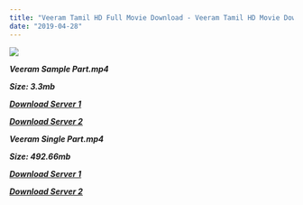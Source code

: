 ```yaml
---
title: "Veeram Tamil HD Full Movie Download - Veeram Tamil HD Movie Download"
date: "2019-04-28"
---
```


![](https://images.moviebuff.com/3f97bd7b-70c0-4165-b1c8-ad19f5793ebe?w=1000)

**_Veeram Sample Part.mp4_**

**_Size: 3.3mb_**

**_[Download Server 1](http://dl2.tamilsrcg.xyz/load/2014/Veeram/Veeram{18b9e36be58349bcedc591cb24b1d58373c4fcb8ec6c90ee99c2d93b5f4aedc9}20(2014){18b9e36be58349bcedc591cb24b1d58373c4fcb8ec6c90ee99c2d93b5f4aedc9}20Brrip{18b9e36be58349bcedc591cb24b1d58373c4fcb8ec6c90ee99c2d93b5f4aedc9}20HD{18b9e36be58349bcedc591cb24b1d58373c4fcb8ec6c90ee99c2d93b5f4aedc9}20Sample.mp4)_**

**_[Download Server 2](http://dl2.tamilsrcg.xyz/load/2014/Veeram/Veeram{18b9e36be58349bcedc591cb24b1d58373c4fcb8ec6c90ee99c2d93b5f4aedc9}20(2014){18b9e36be58349bcedc591cb24b1d58373c4fcb8ec6c90ee99c2d93b5f4aedc9}20Brrip{18b9e36be58349bcedc591cb24b1d58373c4fcb8ec6c90ee99c2d93b5f4aedc9}20HD{18b9e36be58349bcedc591cb24b1d58373c4fcb8ec6c90ee99c2d93b5f4aedc9}20Sample.mp4)_**

**_Veeram Single Part.mp4_**

**_Size: 492.66mb_**

**_[Download Server 1](http://dl2.tamilsrcg.xyz/load/2014/Veeram/Veeram{18b9e36be58349bcedc591cb24b1d58373c4fcb8ec6c90ee99c2d93b5f4aedc9}20(2014){18b9e36be58349bcedc591cb24b1d58373c4fcb8ec6c90ee99c2d93b5f4aedc9}20Brrip{18b9e36be58349bcedc591cb24b1d58373c4fcb8ec6c90ee99c2d93b5f4aedc9}20HD{18b9e36be58349bcedc591cb24b1d58373c4fcb8ec6c90ee99c2d93b5f4aedc9}20Full{18b9e36be58349bcedc591cb24b1d58373c4fcb8ec6c90ee99c2d93b5f4aedc9}20Part.mp4)_**

**_[Download Server 2](http://dl2.tamilsrcg.xyz/load/2014/Veeram/Veeram{18b9e36be58349bcedc591cb24b1d58373c4fcb8ec6c90ee99c2d93b5f4aedc9}20(2014){18b9e36be58349bcedc591cb24b1d58373c4fcb8ec6c90ee99c2d93b5f4aedc9}20Brrip{18b9e36be58349bcedc591cb24b1d58373c4fcb8ec6c90ee99c2d93b5f4aedc9}20HD{18b9e36be58349bcedc591cb24b1d58373c4fcb8ec6c90ee99c2d93b5f4aedc9}20Full{18b9e36be58349bcedc591cb24b1d58373c4fcb8ec6c90ee99c2d93b5f4aedc9}20Part.mp4)_**
